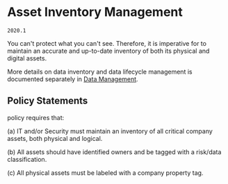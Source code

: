 # Asset Inventory Management

`2020.1`

You can't protect what you can't see.  Therefore, it is imperative for 
to maintain an accurate and up-to-date inventory of both its physical and
digital assets.

More details on data inventory and data lifecycle management is documented
separately in [Data Management](data-mgmt.md).

## Policy Statements

 policy requires that:

(a) IT and/or Security must maintain an inventory of all critical company
assets, both physical and logical.

(b) All assets should have identified owners and be tagged with a risk/data
classification.

(c) All physical assets must be labeled with a company property tag.
